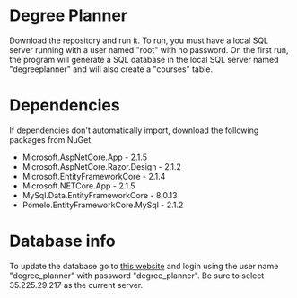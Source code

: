 # Degree Planner
Download the repository and run it. To run, you must have a local SQL server running with a user named "root" with no password.
On the first run, the program will generate a SQL database in the local SQL server named "degreeplanner" and will also create a "courses" table.

# Dependencies
If dependencies don't automatically import, download the following packages from NuGet.
* Microsoft.AspNetCore.App - 2.1.5
* Microsoft.AspNetCore.Razor.Design - 2.1.2
* Microsoft.EntityFrameworkCore - 2.1.4
* Microsoft.NETCore.App - 2.1.5
* MySql.Data.EntityFrameworkCore - 8.0.13
* Pomelo.EntityFrameworkCore.MySql - 2.1.2

# Database info
To update the database go to [this website](https://home.bscox.com/phpmyadmin) and login using the user name "degree_planner" with password "degree_planner". Be sure to select 35.225.29.217 as the current server.
